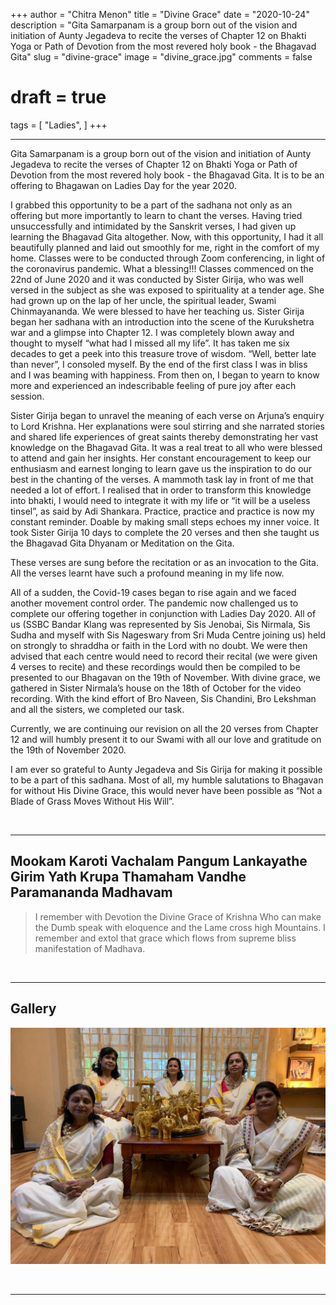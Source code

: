 +++
author = "Chitra Menon"
title = "Divine Grace"
date = "2020-10-24"
description = "Gita Samarpanam is a group born out of the vision and initiation of Aunty Jegadeva to recite the verses of Chapter 12 on Bhakti Yoga or Path of Devotion from the most revered holy book - the Bhagavad Gita"
slug = "divine-grace"
image = "divine_grace.jpg"
comments = false
# draft = true
tags = [
    "Ladies",
]
+++

---

Gita Samarpanam is a group born out of the vision and initiation of Aunty Jegadeva to recite the verses of Chapter 12 on Bhakti Yoga or Path of Devotion from the most revered holy book - the Bhagavad Gita. It is to be an offering to Bhagawan on Ladies Day for the year 2020.

I grabbed this opportunity to be a part of the sadhana not only as an offering but more importantly to learn to chant the verses. Having tried unsuccessfully and intimidated by the Sanskrit verses, I had given up learning the Bhagavad Gita altogether. Now, with this opportunity, I had it all beautifully planned and laid out smoothly for me, right in the comfort of my home. Classes were to be conducted through Zoom conferencing, in light of the coronavirus pandemic. What a blessing!!!
Classes commenced on the 22nd of June 2020 and it was conducted by Sister Girija, who was well versed in the subject as she was exposed to spirituality at a tender age. She had grown up on the lap of her uncle, the spiritual leader, Swami Chinmayananda. We were blessed to have her teaching us. Sister Girija began her sadhana with an introduction into the scene of the Kurukshetra war and a glimpse into Chapter 12. I was completely blown away and thought to myself “what had I missed all my life”. It has taken me six decades to get a peek into this treasure trove of wisdom. “Well, better late than never”, I consoled myself. By the end of the first class I was in bliss and I was beaming with happiness. From then on, I began to yearn to know more and experienced an indescribable feeling of pure joy after each session.

Sister Girija began to unravel the meaning of each verse on Arjuna’s enquiry to Lord Krishna. Her explanations were soul stirring and she narrated stories and shared life experiences of great saints thereby demonstrating her vast knowledge on the Bhagavad Gita. It was a real treat to all who were blessed to attend and gain her insights. Her constant encouragement to keep our enthusiasm and earnest longing to learn gave us the inspiration to do our best in the chanting of the verses. A mammoth task lay in front of me that needed a lot of effort. I realised that in order to transform this knowledge into bhakti, I would need to integrate it with my life or “it will be a useless tinsel”, as said by Adi Shankara. Practice, practice and practice is now my constant reminder. Doable by making small steps echoes my inner voice.
It took Sister Girija 10 days to complete the 20 verses and then she taught us the Bhagavad Gita Dhyanam or Meditation on the Gita. 

These verses are sung before the recitation or as an invocation to the Gita. All the verses learnt have such a profound meaning in my life now.

All of a sudden, the Covid-19 cases began to rise again and we faced another movement control order. The pandemic now challenged us to complete our offering together in conjunction with Ladies Day 2020. All of us (SSBC Bandar Klang was represented by Sis Jenobai, Sis Nirmala, Sis Sudha and myself with Sis Nageswary from Sri Muda Centre joining us) held on strongly to shraddha or faith in the Lord with no doubt. We were then advised that each centre would need to record their recital (we were given 4 verses to recite) and these recordings would then be compiled to be presented to our Bhagavan on the 19th of November. With divine grace, we gathered in Sister Nirmala’s house on the 18th of October for the video recording. With the kind effort of Bro Naveen, Sis Chandini, Bro Lekshman and all the sisters, we completed our task.  

Currently, we are continuing our revision on all the 20 verses from Chapter 12 and will humbly present it to our Swami with all our love and gratitude on the 19th of November 2020.

I am ever so grateful to Aunty Jegadeva and Sis Girija for making it possible to be a part of this sadhana. Most of all, my humble salutations to Bhagavan for without His Divine Grace, this would never have been possible as “Not a Blade of Grass Moves Without His Will”.

<br>

---

## Mookam Karoti Vachalam Pangum Lankayathe Girim Yath Krupa Thamaham Vandhe Paramananda Madhavam

> I remember with Devotion the Divine Grace of Krishna Who can make the Dumb speak with eloquence and the Lame cross high Mountains. I remember and extol that grace which flows from supreme bliss manifestation of Madhava.


<br>

---

## Gallery

![](divine_grace.jpg)

<br>

---